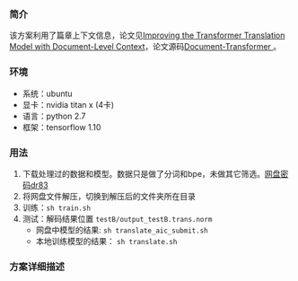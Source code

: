 ### 简介
该方案利用了篇章上下文信息，论文见[Improving the Transformer Translation Model with Document-Level Context](https://arxiv.org/abs/1810.03581)，论文源码[Document-Transformer ](https://github.com/THUNLP-MT/Document-Transformer)。

### 环境
- 系统：ubuntu
- 显卡：nvidia titan x (4卡)
- 语言：python 2.7
- 框架：tensorflow 1.10

### 用法

1. 下载处理过的数据和模型。数据只是做了分词和bpe，未做其它筛选。[网盘密码dr83](https://pan.baidu.com/s/1sfx9z5UypDD93I1Z_0V4mQ)
2. 将网盘文件解压，切换到解压后的文件夹所在目录
3. 训练：``` sh train.sh ```
4. 测试：解码结果位置 ``` testB/output_testB.trans.norm ```
   - 网盘中模型的结果: ``` sh translate_aic_submit.sh ```
   - 本地训练模型的结果： ``` sh translate.sh ```
  
### 方案详细描述

